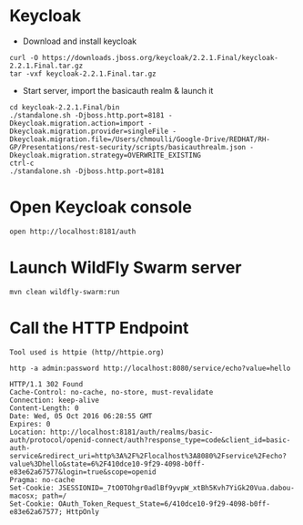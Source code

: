 # Keycloak

* Download and install keycloak

```
curl -O https://downloads.jboss.org/keycloak/2.2.1.Final/keycloak-2.2.1.Final.tar.gz
tar -vxf keycloak-2.2.1.Final.tar.gz
```    

* Start server, import the basicauth realm  & launch it
``` 
cd keycloak-2.2.1.Final/bin
./standalone.sh -Djboss.http.port=8181 -Dkeycloak.migration.action=import -Dkeycloak.migration.provider=singleFile -Dkeycloak.migration.file=/Users/chmoulli/Google-Drive/REDHAT/RH-GP/Presentations/rest-security/scripts/basicauthrealm.json -Dkeycloak.migration.strategy=OVERWRITE_EXISTING
ctrl-c
./standalone.sh -Djboss.http.port=8181
```    
# Open Keycloak console

    open http://localhost:8181/auth
    
# Launch WildFly Swarm server

    mvn clean wildfly-swarm:run
    
# Call the HTTP Endpoint
    
    Tool used is httpie (http//httpie.org)
    
    http -a admin:password http://localhost:8080/service/echo?value=hello
    
    HTTP/1.1 302 Found
    Cache-Control: no-cache, no-store, must-revalidate
    Connection: keep-alive
    Content-Length: 0
    Date: Wed, 05 Oct 2016 06:28:55 GMT
    Expires: 0
    Location: http://localhost:8181/auth/realms/basic-auth/protocol/openid-connect/auth?response_type=code&client_id=basic-auth-service&redirect_uri=http%3A%2F%2Flocalhost%3A8080%2Fservice%2Fecho?value%3Dhello&state=6%2F410dce10-9f29-4098-b0ff-e83e62a67577&login=true&scope=openid
    Pragma: no-cache
    Set-Cookie: JSESSIONID=_7tO0TOhgr0adlBf9yvpW_xtBh5Kvh7YiGk20Vua.dabou-macosx; path=/
    Set-Cookie: OAuth_Token_Request_State=6/410dce10-9f29-4098-b0ff-e83e62a67577; HttpOnly


